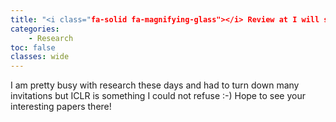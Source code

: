```yaml
---
title: "<i class="fa-solid fa-magnifying-glass"></i> Review at I will serve at ICLR 2024"
categories: 
    - Research
toc: false
classes: wide
---
```


I am pretty busy with research these days and had to turn down many invitations but ICLR is something I could not refuse :-)
Hope to see your interesting papers there!